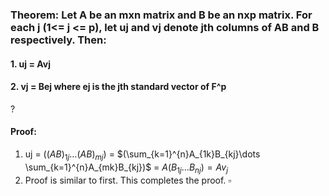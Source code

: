 ### Theorem: Let A be an mxn matrix and B be an nxp matrix. For each j (1<= j <= p), let uj and vj denote jth columns of AB and B respectively. Then:
#### 1. uj = Avj
#### 2. vj = Bej where ej is the jth standard vector of F^p
?
#### Proof:
1. uj = ($(AB)_{1j}\dots (AB)_{mj})$ = $(\sum_{k=1}^{n}A_{1k}B_{kj}\dots \sum_{k=1}^{n}A_{mk}B_{kj})$ = $A(B_{1j}\dots B_{nj})=Av_{j}$
2. Proof is similar to first.
This completes the proof. $\square$
<!--SR:!2025-08-23,4,270-->